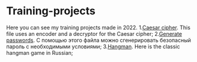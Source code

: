 # Training-projects
Here you can see my training projects made in 2022.
1.[Caesar cipher](https://github.com/TimoshenkoAlex/Training-projects/tree/main/Caesar%20cipher). This file uses an encoder and a decryptor for the Caesar cipher;
2.[Generate passwords](https://github.com/TimoshenkoAlex/Training-projects/tree/main/Generate%20passwords). С помощью этого файла можно сгенерировать безопасный пароль с необходимыми условиями;
3.[Hangman](https://github.com/TimoshenkoAlex/Training-projects/tree/main/Hangman). Here is the classic hangman game in Russian;
